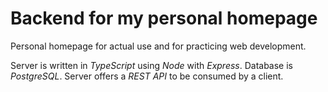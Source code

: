 # Backend for my personal homepage

Personal homepage for actual use and for practicing web
development.

Server is written in *TypeScript* using *Node* with *Express*.
Database is *PostgreSQL*. Server offers a *REST API* to 
be consumed by a client.